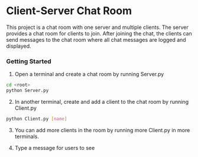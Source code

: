 # Client-Server Chat Room

This project is a chat room with one server and multiple clients. The server provides a
chat room for clients to join. After joining the chat, the clients can send messages to the chat
room where all chat messages are logged and displayed.

### Getting Started

1. Open a terminal and create a chat room by running Server.py
``` bash
cd <root>
python Server.py
```

2. In another terminal, create and add a client to the chat room by running Client.py
``` bash
python Client.py [name] 
```

3. You can add more clients in the room by running more Client.py in more terminals.

4. Type a message for users to see

